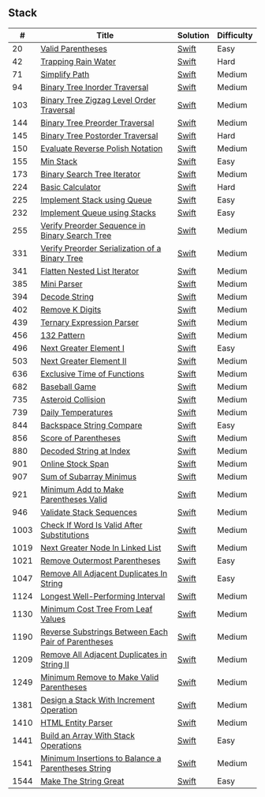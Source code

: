 ## Stack

| # | Title | Solution | Difficulty |
|---| ----- | -------- | ---------- |
|20|[Valid Parentheses](https://leetcode.com/problems/valid-parentheses) | [Swift](../algorithms/swift/validParentheses/validParentheses.swift)|Easy|
|42|[Trapping Rain Water](https://leetcode.com/problems/trapping-rain-water/) | [Swift](../algorithms/swift/trappingRainWater/trappingRainWater.swift)|Hard|
|71|[Simplify Path](https://https://leetcode.com/problems/simplify-path/) | [Swift](../algorithms/swift/simplifyPath/simplifyPath.swift)|Medium|
|94|[Binary Tree Inorder Traversal](https://leetcode.com/problems/binary-tree-inorder-traversal/) | [Swift](../algorithms/swift/binaryTreeInorderTraversal/binaryTreeInorderTraversal.swift)| Medium |
|103|[Binary Tree Zigzag Level Order Traversal](https://leetcode.com/problems/binary-tree-zigzag-level-order-traversal/) | [Swift](../algorithms/swift/binaryTreeZigZagLevelOrderTraversal/binaryTreeZigZagLevelOrderTraversal.swift)| Medium |
|144|[Binary Tree Preorder Traversal](https://leetcode.com/problems/binary-tree-preorder-traversal/) | [Swift](../algorithms/swift/binaryTreePreorderTraversal/binaryTreePreorderTraversal.swift) | Medium |
|145|[Binary Tree Postorder Traversal](https://leetcode.com/problems/binary-tree-postorder-traversal/) | [Swift](../algorithms/swift/binaryTreePostorderTraversal/binaryTreePostorderTraversal.swift) | Hard |
|150|[Evaluate Reverse Polish Notation](https://leetcode.com/problems/evaluate-reverse-polish-notation/) | [Swift](../algorithms/swift/evaluateReversePolishNotation/evaluateReversePolishNotation.swift) | Medium |
|155|[Min Stack](https://leetcode.com/problems/min-stack/) | [Swift](../algorithms/swift/minStack/minStack.swift)| Easy |
|173|[Binary Search Tree Iterator](https://leetcode.com/problems/binary-search-tree-iterator/) | [Swift](../algorithms/swift/binarySearchTreeIterator/binarySearchTreeIterator.swift)| Medium |
|224|[Basic Calculator](https://leetcode.com/problems/basic-calculator/) | [Swift](../algorithms/swift/basicCalculator/basicCalculator.swift) |Hard|
|225|[Implement Stack using Queue](https://leetcode.com/problems/implement-stack-using-queues/) | [Swift](../algorithms/swift/implementStackUsingQueue/implementStackUsingQueue.swift)|Easy|
|232|[Implement Queue using Stacks](https://leetcode.com/problems/implement-queue-using-stacks) | [Swift](../algorithms/swift/implementQueueUsingStack/implementQueueUsingStack.swift)|Easy|
|255|[Verify Preorder Sequence in Binary Search Tree](https://leetcode.com/problems/verify-preorder-sequence-in-binary-search-tree/) | [Swift](../algorithms/swift/verifyPreorderSequenceInBinarySearchTree/verifyPreorderSequenceInBinarySearchTree.swift)| Medium |
|331|[Verify Preorder Serialization of a Binary Tree](https://leetcode.com/problems/verify-preorder-serialization-of-a-binary-tree/) | [Swift](../algorithms/swift/verifyPreorderSerializationOfABinaryTree/verifyPreorderSerializationOfABinaryTree.swift)|Medium|
|341|[Flatten Nested List Iterator](https://leetcode.com/problems/flatten-nested-list-iterator/) | [Swift](../algorithms/swift/flattenNestedListIterator/flattenNestedListIterator.swift)|Medium|
|385|[Mini Parser](https://leetcode.com/problems/mini-parser/) | [Swift](../algorithms/swift/miniParser/miniParser.swift)|Medium|
|394|[Decode String](https://leetcode.com/problems/decode-string/) | [Swift](../algorithms/swift/decodeString/decodeString.swift)|Medium|
|402|[Remove K Digits](https://leetcode.com/problems/remove-k-digits/) | [Swift](../algorithms/swift/402-Remove-K-Digits/402-Remove-K-Digits.swift) |Medium|
|439|[Ternary Expression Parser](https://leetcode.com/problems/ternary-expression-parser/) | [Swift](../algorithms/swift/ternaryExpressionParser/ternaryExpressionParser.swift)| Medium |
|456|[132 Pattern](https://leetcode.com/problems/132-pattern/) | [Swift](../algorithms/swift/132Pattern/132Pattern.swift)|Medium|
|496|[Next Greater Element I](https://leetcode.com/problems/next-greater-element-i/)| [Swift](../algorithms/swift/maxConsecutiveOnes/maxConsecutiveOnes.swift)|Easy|
|503|[Next Greater Element II](https://leetcode.com/problems/next-greater-element-ii/) | [Swift](../algorithms/swift/nextGreaterElement-II/nextGreaterElement-II.swift)|Medium|
|636|[Exclusive Time of Functions](https://leetcode.com/problems/exclusive-time-of-functions/)| [Swift](../algorithms/swift/exclusiveTimeOfFunctions/exclusiveTimeOfFunctions.swift)| Medium |
|682|[Baseball Game](https://leetcode.com/problems/baseball-game/)| [Swift](../algorithms/swift/baseballGame/baseballGame.swift)| Medium |
|735|[Asteroid Collision](https://leetcode.com/problems/asteroid-collision/) | [Swift](../algorithms/swift/asteroidCollision/asteroidCollision.swift)|Medium|
|739|[Daily Temperatures](https://leetcode.com/problems/daily-temperatures/) | [Swift](../algorithms/swift/dailyTemperatures/dailyTemperatures.swift)|Medium|
|844|[Backspace String Compare](https://leetcode.com/problems/backspace-string-compare/) | [Swift](../algorithms/swift/backspaceStringCompare/backspaceStringCompare.swift)|Easy|
|856|[Score of Parentheses](https://leetcode.com/problems/score-of-parentheses/) | [Swift](../algorithms/swift/scoreOfParentheses/scoreOfParentheses.swift)|Medium|
|880|[Decoded String at Index](https://leetcode.com/problems/decoded-string-at-index/) | [Swift](../algorithms/swift/decodedStringAtIndex/decodedStringAtIndex.swift)| Medium |
|901|[Online Stock Span](https://leetcode.com/problems/online-stock-span/) | [Swift](../algorithms/swift/901-Online-Stock-Span/901-Online-Stock-Span.swift)| Medium |
|907|[Sum of Subarray Minimus](https://leetcode.com/problems/sum-of-subarray-minimums/) | [Swift](../algorithms/swift/sumOfSubarrayMinimums/sumOfSubarrayMinimums.swift)| Medium |
|921|[Minimum Add to Make Parentheses Valid](https://leetcode.com/problems/minimum-add-to-make-parentheses-valid/) | [Swift](../algorithms/swift/minimumAddToMakeParenthesesValid/minimumAddToMakeParenthesesValid.swift)| Medium |
|946|[Validate Stack Sequences](https://leetcode.com/problems/validate-stack-sequences/) | [Swift](../algorithms/swift/validateStackSequences/validateStackSequences.swift)|Medium|
|1003|[Check If Word Is Valid After Substitutions](https://leetcode.com/problems/check-if-word-is-valid-after-substitutions/) | [Swift](../algorithms/swift/checkIfWordIsValidAfterSubstitutions/checkIfWordIsValidAfterSubstitutions.swift)|Medium|
|1019|[Next Greater Node In Linked List](https://leetcode.com/problems/next-greater-node-in-linked-list/) | [Swift](../algorithms/swift/nextGreaterNodeInLinkedList/nextGreaterNodeInLinkedList.swift)|Medium|
|1021|[Remove Outermost Parentheses](https://leetcode.com/problems/remove-outermost-parentheses/) | [Swift](../algorithms/swift/removeOutermostParentheses/removeOutermostParentheses.swift)|Easy|
|1047|[Remove All Adjacent Duplicates In String](https://leetcode.com/problems/remove-all-adjacent-duplicates-in-string) | [Swift](../algorithms/swift/removeAllAdjacentDuplicatesInString/removeAllAdjacentDuplicatesInString.swift)|Easy|
|1124|[Longest Well-Performing Interval](https://leetcode.com/problems/longest-well-performing-interval/) | [Swift](../algorithms/swift/longestWellPerformingInterval/longestWellPerformingInterval.swift)| Medium |
|1130|[Minimum Cost Tree From Leaf Values](https://leetcode.com/problems/minimum-cost-tree-from-leaf-values/) | [Swift](../algorithms/swift/1130-Minimum-Cost-Tree-From-Leaf-Values/1130-Minimum-Cost-Tree-From-Leaf-Values.swift)| Medium |
|1190|[Reverse Substrings Between Each Pair of Parentheses](https://leetcode.com/problems/reverse-substrings-between-each-pair-of-parentheses/) | [Swift](../algorithms/swift/reverseSubstringsBetweenEachPairOfParentheses/reverseSubstringsBetweenEachPairOfParentheses.swift)| Medium |
|1209|[Remove All Adjacent Duplicates in String II](https://leetcode.com/problems/remove-all-adjacent-duplicates-in-string-ii/) | [Swift](../algorithms/swift/removeAllAdjacentDuplicatesInString-II/removeAllAdjacentDuplicatesInString-II.swift)| Medium |
|1249|[Minimum Remove to Make Valid Parentheses](https://leetcode.com/problems/minimum-remove-to-make-valid-parentheses/) | [Swift](../algorithms/swift/minimumRemoveToMakeValidParentheses/minimumRemoveToMakeValidParentheses.swift)| Medium |
|1381|[Design a Stack With Increment Operation](https://leetcode.com/problems/design-a-stack-with-increment-operation/) | [Swift](../algorithms/swift/1381-Design-a-Stack-With-Increament-Operation/1381-Design-a-Stack-With-Increament-Operation.swift)| Medium |
|1410|[HTML Entity Parser](https://leetcode.com/problems/html-entity-parser/) | [Swift](../algorithms/swift/1410-HTML-Entity-Parser/1410-HTML-Entity-Parser.swift)| Medium |
|1441|[Build an Array With Stack Operations](https://leetcode.com/problems/build-an-array-with-stack-operations/) | [Swift](../algorithms/swift/1441-Build-an-Array-With-Stack-Operations/1441-Build-an-Array-With-Stack-Operations.swift)| Easy |
|1541|[Minimum Insertions to Balance a Parentheses String](https://leetcode.com/problems/minimum-insertions-to-balance-a-parentheses-string/) | [Swift](../algorithms/swift/1541-Minimum-Insertions-to-Balance-a-Parentheses-String/1541-Minimum-Insertions-to-Balance-a-Parentheses-String.swift)| Medium |
|1544|[Make The String Great](https://leetcode.com/problems/make-the-string-great/) | [Swift](../algorithms/swift/1544-make-the-string-great/1544-make-the-string-great.swift)| Easy |